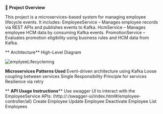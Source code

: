 🧾 **Project Overview**

This project is a microservices-based system for managing employee lifecycle events. 
It includes:
EmployeeService – Manages employee records via REST APIs and publishes events to Kafka.
HcmService – Manages employee HCM data by consuming Kafka events.
PromotionService – Evaluates promotion eligibility using business rules and HCM data from Kafka.

** Architecture**
High-Level Diagram

![emplyeeLifecyclemng](https://github.com/user-attachments/assets/51fdb514-25eb-4664-8bf2-e5f45b1e7c9e)

**Microservices Patterns Used**
Event-driven architecture using Kafka
Loose coupling between services
Single Responsibility Principle for services
Resilience via retry

** **API Usage Instructions****
Use swagger UI to interact with the EmployeeService APIs: (http://<EMPLOYEE-SERVICE-HOST>:<PORT>/swagger-ui/index.html#/employee-controller/all)
Create Employee
Update Employee
Deactivate Employee
List Employees
 
